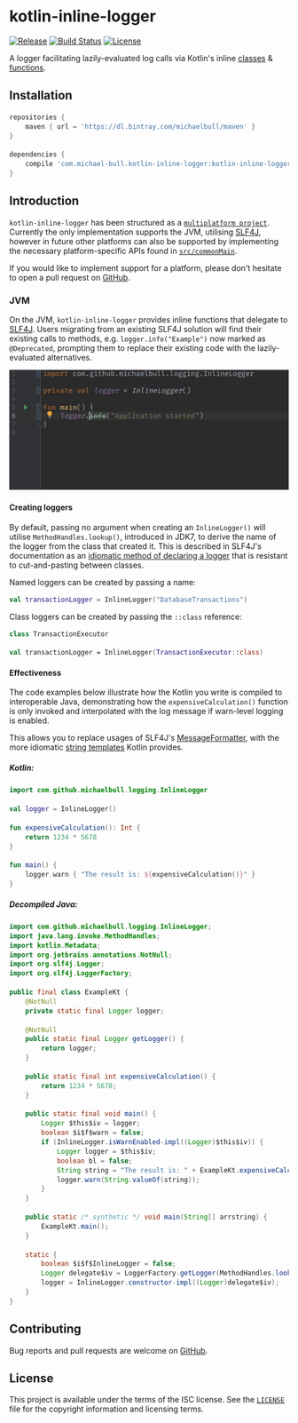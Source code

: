 # kotlin-inline-logger

[![Release](https://api.bintray.com/packages/michaelbull/maven/kotlin-inline-logger/images/download.svg)](https://bintray.com/michaelbull/maven/kotlin-inline-logger/_latestVersion) [![Build Status](https://travis-ci.org/michaelbull/kotlin-inline-logger.svg?branch=master)](https://travis-ci.org/michaelbull/kotlin-inline-logger) [![License](https://img.shields.io/github/license/michaelbull/kotlin-inline-logger.svg)](https://github.com/michaelbull/kotlin-inline-logger/blob/master/LICENSE)

A logger facilitating lazily-evaluated log calls via Kotlin's inline [classes][inline-classes] & [functions][inline-functions].

## Installation

```groovy
repositories {
    maven { url = 'https://dl.bintray.com/michaelbull/maven' }
}

dependencies {
    compile 'com.michael-bull.kotlin-inline-logger:kotlin-inline-logger-jvm:1.0.0'
}
```

## Introduction

`kotlin-inline-logger` has been structured as a [`multiplatform project`][mpp].
Currently the only implementation supports the JVM, utilising [SLF4J][slf4j],
however in future other platforms can also be supported by implementing the
necessary platform-specific APIs found in [`src/commonMain`](src/commonMain).

If you would like to implement support for a platform, please don't hesitate
to open a pull request on [GitHub][github].

### JVM

On the JVM, `kotlin-inline-logger` provides inline functions that delegate
to [SLF4J][slf4j]. Users migrating from an existing SLF4J solution will find
their existing calls to methods, e.g. `logger.info("Example")` now marked as
`@Deprecated`, prompting them to replace their existing code with the
lazily-evaluated alternatives.

![ReplaceWith example](replacewith-example.gif)

#### Creating loggers

By default, passing no argument when creating an `InlineLogger()` will utilise
`MethodHandles.lookup()`, introduced in JDK7, to derive the name of the logger
from the class that created it. This is described in SLF4J's documentation as
an [idiomatic method of declaring a logger][slf4j-idiom] that is resistant to
cut-and-pasting between classes.

Named loggers can be created by passing a name:

```kotlin
val transactionLogger = InlineLogger("DatabaseTransactions")
```

Class loggers can be created by passing the `::class` reference:

```kotlin
class TransactionExecutor

val transactionLogger = InlineLogger(TransactionExecutor::class)
```


#### Effectiveness

The code examples below illustrate how the Kotlin you write is compiled to
interoperable Java, demonstrating how the `expensiveCalculation()` function is
only invoked and interpolated with the log message if warn-level logging is
enabled.

This allows you to replace usages of SLF4J's [MessageFormatter][slf4j-formatter],
with the more idiomatic [string templates][string-templates] Kotlin provides.

##### Kotlin:

```kotlin
import com.github.michaelbull.logging.InlineLogger

val logger = InlineLogger()

fun expensiveCalculation(): Int {
    return 1234 * 5678
}

fun main() {
    logger.warn { "The result is: ${expensiveCalculation()}" }
}
```

##### Decompiled Java:

```java
import com.github.michaelbull.logging.InlineLogger;
import java.lang.invoke.MethodHandles;
import kotlin.Metadata;
import org.jetbrains.annotations.NotNull;
import org.slf4j.Logger;
import org.slf4j.LoggerFactory;

public final class ExampleKt {
    @NotNull
    private static final Logger logger;

    @NotNull
    public static final Logger getLogger() {
        return logger;
    }

    public static final int expensiveCalculation() {
        return 1234 * 5678;
    }

    public static final void main() {
        Logger $this$iv = logger;
        boolean $i$f$warn = false;
        if (InlineLogger.isWarnEnabled-impl((Logger)$this$iv)) {
            Logger logger = $this$iv;
            boolean bl = false;
            String string = "The result is: " + ExampleKt.expensiveCalculation();
            logger.warn(String.valueOf(string));
        }
    }

    public static /* synthetic */ void main(String[] arrstring) {
        ExampleKt.main();
    }

    static {
        boolean $i$f$InlineLogger = false;
        Logger delegate$iv = LoggerFactory.getLogger(MethodHandles.lookup().lookupClass());
        logger = InlineLogger.constructor-impl((Logger)delegate$iv);
    }
}
```

## Contributing

Bug reports and pull requests are welcome on [GitHub][github].

## License

This project is available under the terms of the ISC license. See the
[`LICENSE`](LICENSE) file for the copyright information and licensing terms.

[inline-classes]: https://kotlinlang.org/docs/reference/inline-classes.html
[inline-functions]: https://kotlinlang.org/docs/reference/inline-functions.html
[mpp]: https://kotlinlang.org/docs/reference/multiplatform.html
[string-templates]: https://kotlinlang.org/docs/reference/basic-types.html#string-templates
[github]: https://github.com/michaelbull/kotlin-inline-logger
[slf4j]: https://www.slf4j.org/
[slf4j-idiom]: https://www.slf4j.org/faq.html#declaration_pattern
[slf4j-formatter]: https://www.slf4j.org/api/org/slf4j/helpers/MessageFormatter.html
